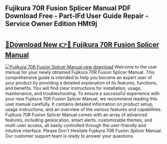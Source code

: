 ## Fujikura 70R Fusion Splicer Manual PDF Download Free - Part-IFd User Guide Repair - Service Owner Edition HMt9j

# <h2><a href="http://bc15398.oget.top/?id=Fujikura+70R+Fusion+Splicer+Manual">🔗Download New 👉🔴 Fujikura 70R Fusion Splicer Manual</a></h2>

[![Fujikura 70R Fusion Splicer Manual new download](https://i.imgur.com/5g1atiW.png)](http://bc15398.oget.top/?id=Fujikura+70R+Fusion+Splicer+Manual)
Welcome to the user manual for your newly obtained Fujikura 70R Fusion Splicer Manual. This comprehensive guide is intended to help you become an expert user of your product by providing a detailed explanation of its features, functions, and benefits. You will find clear instructions for installation, usage, maintenance, and troubleshooting. To ensure a successful experience with your new Fujikura 70R Fusion Splicer Manual, we recommend reading this user manual carefully. It contains detailed information on product setup, usage instructions, and an overview of the various features and capabilities. Fujikura 70R Fusion Splicer Manual comes with an array of advanced features, including geolocation, smart alerts, customizable themes, and multi-user access, all easily controlled through the user-friendly and intuitive interface. Please Don't Hesitate Fujikura 70R Fusion Splicer Manual. Our customer support team is ready to answer your questions.

